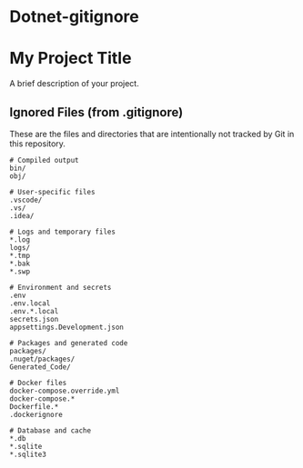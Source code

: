 # Dotnet-gitignore


# My Project Title

A brief description of your project.

## Ignored Files (from .gitignore)

These are the files and directories that are intentionally not tracked by Git in this repository.

```gitignore
# Compiled output
bin/
obj/

# User-specific files
.vscode/
.vs/
.idea/

# Logs and temporary files
*.log
logs/
*.tmp
*.bak
*.swp

# Environment and secrets
.env
.env.local
.env.*.local
secrets.json
appsettings.Development.json

# Packages and generated code
packages/
.nuget/packages/
Generated_Code/

# Docker files
docker-compose.override.yml
docker-compose.*
Dockerfile.*
.dockerignore

# Database and cache
*.db
*.sqlite
*.sqlite3
